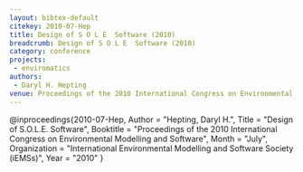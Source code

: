 ```yaml
---
layout: bibtex-default
citekey: 2010-07-Hep
title: Design of S O L E  Software (2010)
breadcrumb: Design of S O L E  Software (2010)
category: conference
projects:
 - enviromatics
authors:
 - Daryl H. Hepting
venue: Proceedings of the 2010 International Congress on Environmental Modelling and Software
---
```

@inproceedings{2010-07-Hep,
	Author =  "Hepting, Daryl H.",
	Title =  "Design of S.O.L.E. Software",
	Booktitle =  "Proceedings of the 2010 International Congress on Environmental Modelling and Software",
	Month =  "July",
	Organization =  "International Environmental Modelling and Software Society (iEMSs)",
	Year =  "2010"
}
